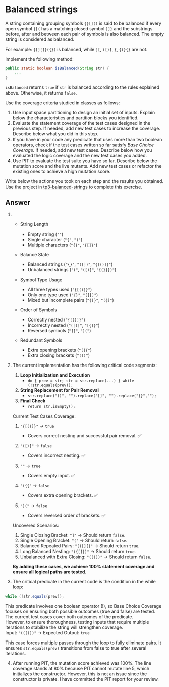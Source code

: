 # Balanced strings

A string containing grouping symbols `{}[]()` is said to be balanced if every open symbol `{[(` has a matching closed symbol `)]}` and the substrings before, after and between each pair of symbols is also balanced. The empty string is considered as balanced.

For example: `{[][]}({})` is balanced, while `][`, `([)]`, `{`, `{(}{}` are not.

Implement the following method:

```java
public static boolean isBalanced(String str) {
    ...
}
```

`isBalanced` returns `true` if `str` is balanced according to the rules explained above. Otherwise, it returns `false`.

Use the coverage criteria studied in classes as follows:

1. Use input space partitioning to design an initial set of inputs. Explain below the characteristics and partition blocks you identified.
2. Evaluate the statement coverage of the test cases designed in the previous step. If needed, add new test cases to increase the coverage. Describe below what you did in this step.
3. If you have in your code any predicate that uses more than two boolean operators, check if the test cases written so far satisfy *Base Choice Coverage*. If needed, add new test cases. Describe below how you evaluated the logic coverage and the new test cases you added.
4. Use PIT to evaluate the test suite you have so far. Describe below the mutation score and the live mutants. Add new test cases or refactor the existing ones to achieve a high mutation score.

Write below the actions you took on each step and the results you obtained.
Use the project in [tp3-balanced-strings](../code/tp3-balanced-strings) to complete this exercise.

## Answer

1. * String Length 
     * Empty string (`""`)
     * Single character (`"{"`, `")"`)
     * Multiple characters (`"{}"`, `"{[]}"`)

   * Balance State 
     * Balanced strings (`"{}"`, `"([])"`, `"{[()]}"`)
     * Unbalanced strings (`"("`, `"([)]"`, `"{(}{})"`)

   * Symbol Type Usage 
     * All three types used (`"{[()]}"`)
     * Only one type used (`"{}"`, `"[][]"`)
     * Mixed but incomplete pairs (`"{[}"`, `"({]"`)

   * Order of Symbols 
     * Correctly nested (`"{[()]}"`)
     * Incorrectly nested (`"([)]"`, `"[{]}"`)
     * Reversed symbols (`"]["`, `")("`)
   * Redundant Symbols
     * Extra opening brackets (`"({{"`)
     * Extra closing brackets (`"())"`)

2. The current implementation has the following critical code segments:
   1. **Loop Initialization and Execution**
       - `do { prev = str; str = str.replace(...) } while (!str.equals(prev));`
   2. **String Replacement for Pair Removal**
       - `str.replace("()", "").replace("[]", "").replace("{}","");`
   3. **Final Check**
       - `return str.isEmpty();`

   Current Test Cases Coverage:
   1. `"{[()]}"` → `true`
      * Covers correct nesting and successful pair removal. ✅

   2. `"([)]"` → `false`
      * Covers incorrect nesting. ✅

   3. `""` → `true`
      * Covers empty input. ✅

   4. `"({{"` → `false`
      * Covers extra opening brackets. ✅

   5. `")("` → `false`
      * Covers reversed order of brackets. ✅

   Uncovered Scenarios:
   1. Single Closing Bracket: `"]"` → Should return `false`.
   2. Single Opening Bracket: `"("` → Should return `false`.
   3. Balanced Repeated Pairs: `"()[]{}"` → Should return `true`.
   4. Long Balanced Nesting: `"({[]})"` → Should return `true`.
   5. Unbalanced with Extra Closing: `"(()))"` → Should return `false`.

    **By adding these cases, we achieve 100% statement coverage and ensure all logical paths are tested.**


3. The critical predicate in the current code is the condition in the while loop:
```java
while (!str.equals(prev));
```
This predicate involves one boolean operator (!), so Base Choice Coverage focuses on ensuring both possible outcomes (true and false) are tested.
The current test cases cover both outcomes of the predicate.\
However, to ensure thoroughness, testing inputs that require multiple iterations to stabilize the string will strengthen coverage.\
Input: `"((()))"` → Expected Output: `true`

This case forces multiple passes through the loop to fully eliminate pairs.
It ensures `str.equals(prev)` transitions from false to true after several iterations.

4. After running PIT, the mutation score achieved was 100%. The line coverage stands at 80% because PIT cannot mutate line 5, which initializes the constructor. However, this is not an issue since the constructor is private. I have committed the PIT report for your review.